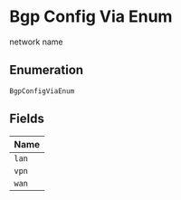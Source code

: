 
# Bgp Config Via Enum

network name

## Enumeration

`BgpConfigViaEnum`

## Fields

| Name |
|  --- |
| `lan` |
| `vpn` |
| `wan` |

